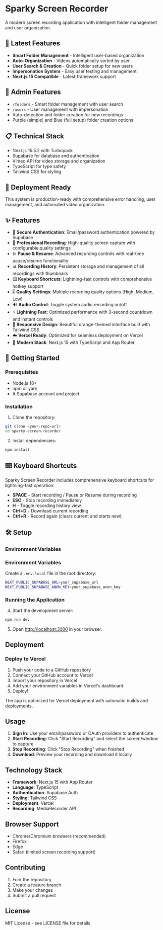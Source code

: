 # Sparky Screen Recorder

A modern screen recording application with intelligent folder management and user organization.

## 🚀 Latest Features

- **Smart Folder Management** - Intelligent user-based organization
- **Auto-Organization** - Videos automatically sorted by user
- **User Search & Creation** - Quick folder setup for new users
- **Impersonation System** - Easy user testing and management
- **Next.js 15 Compatible** - Latest framework support

## 🎯 Admin Features

- `/folders` - Smart folder management with user search
- `/users` - User management with impersonation
- Auto-detection and folder creation for new recordings
- Purple (simple) and Blue (full setup) folder creation options

## 📋 Technical Stack

- Next.js 15.5.2 with Turbopack
- Supabase for database and authentication
- Vimeo API for video storage and organization
- TypeScript for type safety
- Tailwind CSS for styling

## 🔧 Deployment Ready

This system is production-ready with comprehensive error handling, user management, and automated video organization.

## ✨ Features

- 🔐 **Secure Authentication**: Email/password authentication powered by Supabase
- 🎥 **Professional Recording**: High-quality screen capture with configurable quality settings
- ⏸️ **Pause & Resume**: Advanced recording controls with real-time pause/resume functionality
- 📊 **Recording History**: Persistent storage and management of all recordings with thumbnails
- ⌨️ **Keyboard Shortcuts**: Lightning-fast controls with comprehensive hotkey support
- 🎚️ **Quality Settings**: Multiple recording quality options (High, Medium, Low)
- 🔊 **Audio Control**: Toggle system audio recording on/off
- ⚡ **Lightning Fast**: Optimized performance with 3-second countdown and instant controls
- 📱 **Responsive Design**: Beautiful orange-themed interface built with Tailwind CSS
- ☁️ **Vercel Ready**: Optimized for seamless deployment on Vercel
- 🚀 **Modern Stack**: Next.js 15 with TypeScript and App Router

## 🚀 Getting Started

### Prerequisites

- Node.js 18+ 
- npm or yarn
- A Supabase account and project

### Installation

1. Clone the repository:
```bash
git clone <your-repo-url>
cd sparky-screen-recorder
```

2. Install dependencies:
```bash
npm install
```

## ⌨️ Keyboard Shortcuts

Sparky Screen Recorder includes comprehensive keyboard shortcuts for lightning-fast operation:

- **SPACE** - Start recording / Pause or Resume during recording
- **ESC** - Stop recording immediately
- **H** - Toggle recording history view
- **Ctrl+D** - Download current recording
- **Ctrl+R** - Record again (clears current and starts new)

## 🛠️ Setup

### Environment Variables
### Environment Variables
Create a `.env.local` file in the root directory:
```bash
NEXT_PUBLIC_SUPABASE_URL=your_supabase_url
NEXT_PUBLIC_SUPABASE_ANON_KEY=your_supabase_anon_key
```

### Running the Application

4. Start the development server:
```bash
npm run dev
```

5. Open [http://localhost:3000](http://localhost:3000) in your browser.

## Deployment

### Deploy to Vercel

1. Push your code to a GitHub repository
2. Connect your GitHub account to Vercel
3. Import your repository in Vercel
4. Add your environment variables in Vercel's dashboard
5. Deploy!

The app is optimized for Vercel deployment with automatic builds and deployments.

## Usage

1. **Sign In**: Use your email/password or OAuth providers to authenticate
2. **Start Recording**: Click "Start Recording" and select the screen/window to capture
3. **Stop Recording**: Click "Stop Recording" when finished
4. **Download**: Preview your recording and download it locally

## Technology Stack

- **Framework**: Next.js 15 with App Router
- **Language**: TypeScript
- **Authentication**: Supabase Auth
- **Styling**: Tailwind CSS
- **Deployment**: Vercel
- **Recording**: MediaRecorder API

## Browser Support

- Chrome/Chromium browsers (recommended)
- Firefox
- Edge
- Safari (limited screen recording support)

## Contributing

1. Fork the repository
2. Create a feature branch
3. Make your changes
4. Submit a pull request

## License

MIT License - see LICENSE file for details
